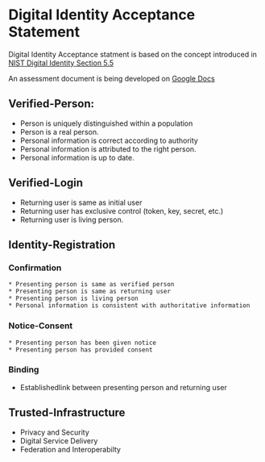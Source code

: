 # Digital Identity Acceptance Statement

Digital Identity Acceptance statment is based on the concept introduced in [NIST Digital Identity Section 5.5](https://pages.nist.gov/800-63-3/sp800-63-3.html#daps)

An assessment document is being developed on [Google Docs](https://docs.google.com/document/d/1tYWZN9_Z1TacDSojZSSLt8r6JoWvqw5bKNTR85FhIJA/edit?usp=sharing)


## Verified-Person:
  * Person is uniquely distinguished within a population
  * Person is a real person.
  * Personal information is correct according to authority
  * Personal information is attributed to the right person.
  * Personal information is up to date.

## Verified-Login
  * Returning user is same as initial user
  * Returning user has exclusive control (token, key, secret, etc.)
  * Returning user is living person.

## Identity-Registration
 ### Confirmation
    * Presenting person is same as verified person
    * Presenting person is same as returning user
    * Presenting person is living person
    * Personal information is consistent with authoritative information

 ### Notice-Consent
    * Presenting person has been given notice
    * Presenting person has provided consent

 ### Binding
   * Establishedlink between presenting person and returning user

## Trusted-Infrastructure
 * Privacy and Security
 * Digital Service Delivery
 * Federation and Interoperabilty
